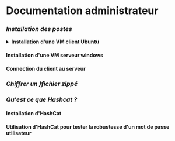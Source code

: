 # Documentation administrateur

### *Installation des postes*
<details>
<summary><strong> Installation d'une VM client Ubuntu </strong></summary>

  
  * Choisir l'OS et la version souhaitée.
 
![x](https://i.imgur.com/6WUTuYD.png)

![Y](https://i.imgur.com/IINxXgi.png)




</details>

#### Installation d'une VM serveur windows

#### Connection du client au serveur

### *Chiffrer un )fichier zippé*

### *Qu'est ce que Hashcat ?*

#### Installation d'HashCat

#### Utilisation d'HashCat pour tester la robustesse d'un mot de passe utilisateur
